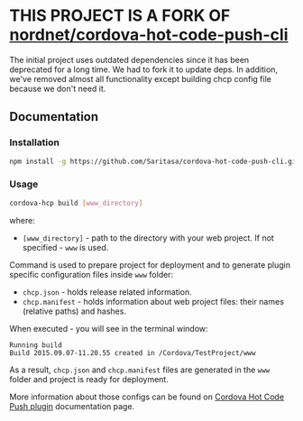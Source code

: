 # THIS PROJECT IS A FORK OF [nordnet/cordova-hot-code-push-cli](https://github.com/nordnet/cordova-hot-code-push-cli)

The initial project uses outdated dependencies since it has been deprecated for a long time. We had to fork it to update deps.
In addition, we've removed almost all functionality except building chcp config file because we don't need it.

## Documentation

### Installation

```sh
npm install -g https://github.com/Saritasa/cordova-hot-code-push-cli.git
```

### Usage

```sh
cordova-hcp build [www_directory]
```

where:
- `[www_directory]` - path to the directory with your web project. If not specified - `www` is used.

Command is used to prepare project for deployment and to generate plugin specific configuration files inside `www` folder:
- `chcp.json` - holds release related information.
- `chcp.manifest` - holds information about web project files: their names (relative paths) and hashes.

When executed - you will see in the terminal window:
```
Running build
Build 2015.09.07-11.20.55 created in /Cordova/TestProject/www
```

As a result, `chcp.json` and `chcp.manifest` files are generated in the `www` folder and project is ready for deployment.

More information about those configs can be found on [Cordova Hot Code Push plugin](https://github.com/nordnet/cordova-hot-code-push) documentation page.